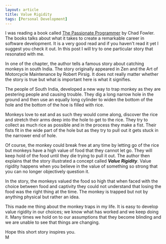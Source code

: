 ```yaml
---
layout: article
title: Value Rigidity
tags: [Personal Development]
---
```

I was reading a book called [The Passionate Programmer](https://www.amazon.com/Passionate-Programmer-Remarkable-Development-Pragmatic/dp/1934356344)  by Chad Fowler. The books talks about what it takes to create a remarkable career in software development. It is a very good read and if you haven't read it yet I suggest you check it out. In this post I will try to one particular story that resonated with me.
<!--more-->

In one of the chapter, the author tells a famous story about catching monkeys in south India. The story originally appeared in Zen and the Art of Motorcycle Maintenance by Robert Pirsig. It does not really matter whether the story is true but what is important here is what it signifies.

The people of South India, developed a new way to trap monkey as they are pestering people and causing trouble. They dig a long narrow hole in the ground and then use an equally long cylinder to widen the bottom of the hole and the bottom of the hoe is filled with rice.

Monkeys love to eat and as such they would come along, discover the rice and stretch their arms deep into the hole to get to the rice. They try to collect as much rice as possible and in the process they make a fist. Their fists fit in the wide part of the hole but as they try to pull out it gets stuck in the narrower end of hole.

Of course, the monkey could break free at any time by letting go of the rice but monkeys have a high value of food that they cannot let go. They will keep hold of the food until they die trying to pull it out. The author then explains that the story illustrated a concept called ***Value Rigidity***. Value rigidity happens when you believe in the value of something so strong that you can no longer objectively question it.

In the story, the monkeys valued the food so high that when faced with the choice between food and captivity they could not understand that losing the food was the right thing at the time. The monkey is trapped but not by anything physical but rather an idea.

This made me thing about the monkey traps in my life. It is easy to develop value rigidity in our choices; we know what has worked and we keep doing it. Many times we hold on to our assumptions that they become blinding and we are unable to see that things are changing.

Hope this short story inspires you.
<br/>
M